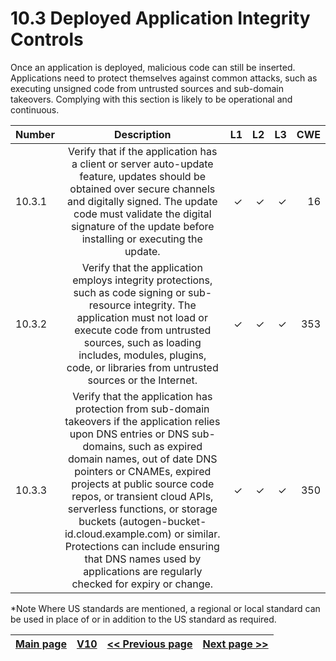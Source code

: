 # 10.3 Deployed Application Integrity Controls

Once an application is deployed, malicious code can still be inserted. Applications need to protect themselves against common attacks, such as executing unsigned code from untrusted sources and sub-domain takeovers.
Complying with this section is likely to be operational and continuous.

| Number       | Description     | L1    		| L2         | L3 		   | CWE		|
| :------------- | :----------: | -----------: | -----------:|-----------:| -----------:|
| 10.3.1 | Verify that if the application has a client or server auto-update feature, updates should be obtained over secure channels and digitally signed. The update code must validate the digital signature of the update before installing or executing the update.| ✓   | ✓   | ✓   | 16 |
| 10.3.2 | Verify that the application employs integrity protections, such as code signing or sub-resource integrity. The application must not load or execute code from untrusted sources, such as loading includes, modules, plugins, code, or libraries from untrusted sources or the Internet.| ✓   | ✓   | ✓   | 353 |
| 10.3.3 | Verify that the application has protection from sub-domain takeovers if the application relies upon DNS entries or DNS sub-domains, such as expired domain names, out of date DNS pointers or CNAMEs, expired projects at public source code repos, or transient cloud APIs, serverless functions, or storage buckets (autogen-bucket-id.cloud.example.com) or similar. Protections can include ensuring that DNS names used by applications are regularly checked for expiry or change.| ✓   | ✓   | ✓   | 350 |


*Note
Where US standards are mentioned, a regional or local standard can be used in place of or in addition to the US standard as required.

[Main page](../README.md) | [V10](README.md) | [<< Previous page](v10.2_Malicious_Code_Search.md) |  [Next page >>](../V11/README.md)
| --- | --- | --- | --- |
